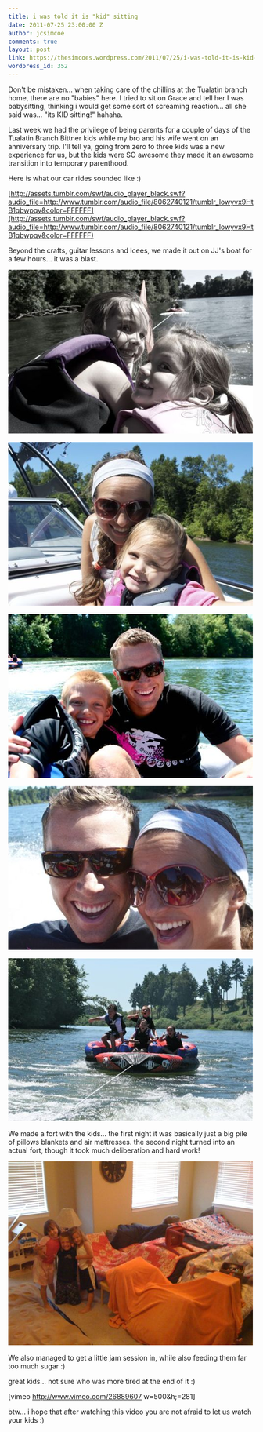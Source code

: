 ```yaml
---
title: i was told it is "kid" sitting
date: 2011-07-25 23:00:00 Z
author: jcsimcoe
comments: true
layout: post
link: https://thesimcoes.wordpress.com/2011/07/25/i-was-told-it-is-kid-sitting/
wordpress_id: 352
---
```


Don't be mistaken… when taking care of the chillins at the Tualatin branch home, there are no "babies" here. I tried to sit on Grace and tell her I was babysitting, thinking i would get some sort of screaming reaction… all she said was… "its KID sitting!" hahaha.




Last week we had the privilege of being parents for a couple of days of the Tualatin Branch Bittner kids while my bro and his wife went on an anniversary trip. I'll tell ya, going from zero to three kids was a new experience for us, but the kids were SO awesome they made it an awesome transition into temporary parenthood.




Here is what our car rides sounded like :)




[http://assets.tumblr.com/swf/audio_player_black.swf?audio_file=http://www.tumblr.com/audio_file/8062740121/tumblr_lowyvx9HtB1qbwpqv&color=FFFFFF](http://assets.tumblr.com/swf/audio_player_black.swf?audio_file=http://www.tumblr.com/audio_file/8062740121/tumblr_lowyvx9HtB1qbwpqv&color=FFFFFF)




Beyond the crafts, guitar lessons and Icees, we made it out on JJ's boat for a few hours… it was a blast.




![](/public/assets/tumblr_lowprmBDRB1qb8l8q.jpg)




![](/public/assets/tumblr_lowprx19Iu1qb8l8q.jpg)




![](/public/assets/tumblr_lowpt0Xr0v1qb8l8q.jpg)




![](/public/assets/tumblr_lowpt9ONIF1qb8l8q.jpg)




![](/public/assets/tumblr_lowpth2ZSb1qb8l8q.jpg)




We made a fort with the kids… the first night it was basically just a big pile of pillows blankets and air mattresses. the second night turned into an actual fort, though it took much deliberation and hard work!




![](/public/assets/tumblr_lowu8rD16S1qb8l8q.jpg)




We also managed to get a little jam session in, while also feeding them far too much sugar :)




great kids… not sure who was more tired at the end of it :)




[vimeo http://www.vimeo.com/26889607 w=500&h;=281]




btw… i hope that after watching this video you are not afraid to let us watch your kids :)
